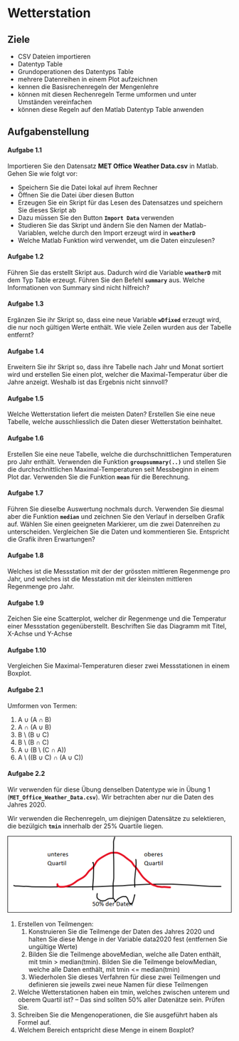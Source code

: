 # Wetterstation

## Ziele

* CSV Dateien importieren
* Datentyp Table
* Grundoperationen des Datentyps Table
* mehrere Datenreihen in einem Plot aufzeichnen
* kennen die Basisrechenregeln der Mengenlehre
* können mit diesen Rechenregeln Terme umformen und unter Umständen vereinfachen
* können diese Regeln auf den Matlab Datentyp Table anwenden

## Aufgabenstellung

#### Aufgabe 1.1

Importieren Sie den Datensatz **MET Office Weather Data.csv** in Matlab. Gehen Sie wie folgt vor:

* Speichern Sie die Datei lokal auf ihrem Rechner
* Öffnen Sie die Datei über diesen Button
* Erzeugen Sie ein Skript für das Lesen des Datensatzes und speichern Sie dieses Skript ab
* Dazu müssen Sie den Button **`Import Data`** verwenden
* Studieren Sie das Skript und ändern Sie den Namen der Matlab-Variablen, welche durch den Import erzeugt wird in **`weatherD`**
* Welche Matlab Funktion wird verwendet, um die Daten einzulesen?

#### Aufgabe 1.2

Führen Sie das erstellt Skript aus. Dadurch wird die Variable **`weatherD`** mit dem Typ Table erzeugt. Führen Sie den Befehl **`summary`** aus. Welche Informationen von Summary sind nicht hilfreich?

#### Aufgabe 1.3

Ergänzen Sie ihr Skript so, dass eine neue Variable **`wDfixed`** erzeugt wird, die nur noch gültigen Werte enthält. Wie viele Zeilen wurden aus der Tabelle entfernt?

#### Aufgabe 1.4

Erweitern Sie ihr Skript so, dass ihre Tabelle nach Jahr und Monat sortiert wird und erstellen Sie einen plot, welcher die Maximal-Temperatur über die Jahre anzeigt. Weshalb ist das Ergebnis nicht sinnvoll?

#### Aufgabe 1.5

Welche Wetterstation liefert die meisten Daten? Erstellen Sie eine neue Tabelle, welche ausschliesslich die Daten dieser Wetterstation beinhaltet.

#### Aufgabe 1.6

Erstellen Sie eine neue Tabelle, welche die durchschnittlichen Temperaturen pro Jahr enthält. Verwenden die Funktion **`groupsummary(..)`** und stellen Sie die durchschnittlichen Maximal-Temperaturen seit Messbeginn in einem Plot dar. Verwenden Sie die Funktion **`mean`** für die Berechnung.

#### Aufgabe 1.7

Führen Sie dieselbe Auswertung nochmals durch. Verwenden Sie diesmal aber die Funktion **`median`** und zeichnen Sie den Verlauf in derselben Grafik auf. Wählen Sie einen geeigneten Markierer, um die zwei Datenreihen zu unterscheiden.
Vergleichen Sie die Daten und kommentieren Sie. Entspricht die Grafik ihren Erwartungen?


#### Aufgabe 1.8

Welches ist die Messstation mit der der grössten mittleren Regenmenge pro Jahr, und welches ist die Messtation mit der kleinsten mittleren Regenmenge pro Jahr.

#### Aufgabe 1.9

Zeichen Sie eine Scatterplot, welcher dir Regenmenge und die Temperatur einer Messstation gegenüberstellt. Beschriften Sie das Diagramm mit Titel, X-Achse und Y-Achse

#### Aufgabe 1.10

Vergleichen Sie Maximal-Temperaturen dieser zwei Messstationen in einem Boxplot.

#### Aufgabe 2.1

Umformen von Termen:

1. A &cup; (A &cap; B)
2. A &cap; (A &cup; B)
3. B \ (B &cup; C)
4. B \ (B &cap; C)
5. A &cup; (B \ (C &cap; A))
6. A \ ((B &cup; C) &cap; (A &cup; C))

#### Aufgabe 2.2

Wir verwenden für diese Übung denselben Datentype wie in Übung 1 (**`MET_Office_Weather_Data.csv`**). Wir betrachten aber nur die Daten des Jahres 2020. 

Wir verwenden die Rechenregeln, um diejnigen Datensätze zu selektieren, die bezülgich **`tmin`** innerhalb der 25% Quartile liegen. 

![Quartile](../images/quartile.PNG)

1. Erstellen von Teilmengen:
   1. Konstruieren Sie die Teilmenge der Daten des Jahres 2020 und halten Sie diese Menge in der Variable data2020 fest (entfernen Sie ungültige Werte) 
   2. Bilden Sie die Teilmenge aboveMedian, welche alle Daten enthält, mit tmin > median(tmin). Bilden Sie die Teilmenge belowMedian, welche alle Daten enthält, mit tmin <= median(tmin)
   3. Wiederholen Sie dieses Verfahren für diese zwei Teilmengen und definieren sie jeweils zwei neue Namen für diese Teilmengen
2. Welche Wetterstationen haben ein tmin, welches zwischen unterem und oberem Quartil ist? – Das sind sollten 50% aller Datenätze sein. Prüfen Sie.
3. Schreiben Sie die Mengenoperationen, die Sie ausgeführt haben als Formel auf.
4. Welchem Bereich entspricht diese Menge in einem Boxplot?
